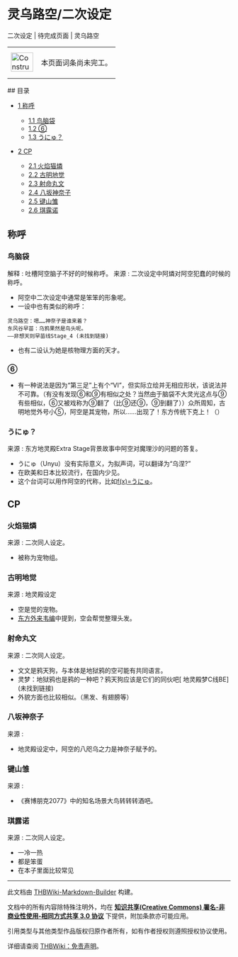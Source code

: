 # 灵乌路空/二次设定

<!-- source html: G:\repos\THBWiki-Markdown-Builder\THBWikiMarkdown\Temp\main\6\64\ns0%3A%E7%81%B5%E4%B9%8C%E8%B7%AF%E7%A9%BA%2F%E4%BA%8C%E6%AC%A1%E8%AE%BE%E5%AE%9A.html -->

二次设定 | 待完成页面 | 灵乌路空

<center>

<table>
<tbody><tr>
<td class="mbox-image"><div style="width: 52px;">
  <a href="./文件-ConstructionClock.png.md" class="image"><img alt="ConstructionClock.png" src="https://upload.thwiki.cc/thumb/f/f1/ConstructionClock.png/50px-ConstructionClock.png" decoding="async" loading="lazy" width="50" height="43" srcset="https://upload.thwiki.cc/thumb/f/f1/ConstructionClock.png/75px-ConstructionClock.png 1.5x, https://upload.thwiki.cc/thumb/f/f1/ConstructionClock.png/100px-ConstructionClock.png 2x" data-file-width="689" data-file-height="587"></a></div></td>
<td class="mbox-text" style=""><br>本页面词条尚未完工。<br><br></td>
</tr>
</tbody></table>


</center>
## 目录

- [1 称呼](#称呼)

  - [1.1 鸟脑袋](#鸟脑袋)
  - [1.2 ⑥](#⑥)
  - [1.3 うにゅ？](#うにゅ？)



- [2 CP](#CP)

  - [2.1 火焰猫燐](#火焰猫燐)
  - [2.2 古明地觉](#古明地觉)
  - [2.3 射命丸文](#射命丸文)
  - [2.4 八坂神奈子](#八坂神奈子)
  - [2.5 键山雏](#键山雏)
  - [2.6 琪露诺](#琪露诺)







## 称呼
### 鸟脑袋
解释
: 吐槽阿空脑子不好的时候称呼。
来源
: 二次设定中阿燐对阿空犯蠢的时候的称呼。

- 阿空中二次设定中通常是笨笨的形象呢。
- 一设中也有类似的称呼：

```
灵乌路空：嗯……神奈子是谁来着？
东风谷早苗：乌鸦果然是鸟头呢。
——非想天则早苗线Stage_4 (未找到链接)
```

- 也有二设认为她是核物理方面的天才。

### ⑥
- 有一种说法是因为“第三足”上有个“VI”，但实际立绘并无相应形状，该说法并不可靠。（有没有发现⑥和⑨有相似之处？当然由于脑袋不大灵光这点与⑨有些相似，⑥又被戏称为⑨翻了（比⑨还⑨，⑨到翻了））众所周知，古明地觉外号小⑤，阿空是其宠物，所以……出现了！东方传统下克上！（）

### うにゅ？
来源
: 东方地灵殿Extra Stage背景故事中阿空对魔理沙的问题的答复。

- うにゅ（Unyu）没有实际意义，为拟声词，可以翻译为“乌涅?”
- 在欧美和日本比较流行，在国内少见。
- 这个台词可以用作阿空的代称，比如[f(x)=うにゅ](./f(x)=うにゅ.md)。

## CP
### 火焰猫燐
来源
: 二次同人设定。

- 被称为宠物组。

### 古明地觉
来源
: 地灵殿设定

- 空是觉的宠物。
- [东方外来韦编](./东方外来韦编-2018_Spring!-地灵殿交叉评论.md)中提到，空会帮觉整理头发。

### 射命丸文
来源
: 二次同人设定。

- 文文是鸦天狗，与本体是地狱鸦的空可能有共同语言。
- 灵梦：地狱鸦也是鸦的一种吧？鸦天狗应该是它们的同伙吧&#91; 地灵殿梦C线BE&#93; (未找到链接)
- 外貌方面也比较相似。（黑发、有翅膀等）

### 八坂神奈子
来源
: 

- 地灵殿设定中，阿空的八咫乌之力是神奈子赋予的。

### 键山雏
来源
: 

- 《赛博朋克2077》中的知名场景大鸟转转转酒吧。

### 琪露诺
来源
: 二次同人设定。

- 一冷一热
- 都是笨蛋
- 在本子里面比较常见





---

此文档由 [THBWiki-Markdown-Builder](https://github.com/Delsin-Yu/THBWiki-Markdown-Builder) 构建。

文档中的所有内容除特殊注明外，均在 [**知识共享(Creative Commons) 署名-非商业性使用-相同方式共享 3.0 协议**](https://creativecommons.org/licenses/by-sa/3.0/deed.zh-hans) 下提供，附加条款亦可能应用。

引用类型与其他类型作品版权归原作者所有，如有作者授权则遵照授权协议使用。

详细请查阅 [THBWiki：免责声明](https://thbwiki.cc/THBWiki:%E5%85%8D%E8%B4%A3%E5%A3%B0%E6%98%8E)。

